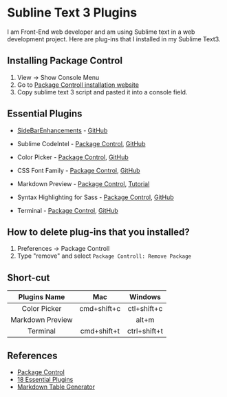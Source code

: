 # Subline Text 3 Plugins
I am Front-End web developer and am using Sublime text in a web development project. Here are plug-ins that I installed in my Sublime Text3.

## Installing Package Control
1. View -> Show Console Menu
2. Go to [Package Controll installation website](https://packagecontrol.io/installation)
3. Copy sublime text 3 script and pasted it into a console field.


## Essential Plugins

- [Side​Bar​ Enhancements](https://packagecontrol.io/packages/SideBarEnhancements) - [GitHub](http://sublimecodeintel.github.io/SublimeCodeIntel/)

- Sublime CodeIntel - [Package Control](https://packagecontrol.io/packages/SublimeCodeIntel), [GitHub](https://github.com/SublimeCodeIntel/SublimeCodeIntel)

- Color Picker - [Package Control](https://packagecontrol.io/packages/ColorPick), [GitHub](https://github.com/weslly/ColorPicker)

- CSS Font Family - [Package Control](https://packagecontrol.io/packages/CSSFontFamily), [GitHub](https://github.com/lcdsantos/CSSFontFamily)

- Markdown Preview - [Package Control](https://packagecontrol.io/packages/Markdown%20Preview), [Tutorial](http://plaintext-productivity.net/2-04-how-to-set-up-sublime-text-for-markdown-editing.html)

- Syntax Highlighting for Sass - [Package Control](https://packagecontrol.io/packages/Syntax%20Highlighting%20for%20Sass), [GitHub](https://github.com/P233/Syntax-highlighting-for-Sass)

- Terminal - [Package Control](https://packagecontrol.io/packages/Terminal), [GitHub](https://github.com/wbond/sublime_terminal)

## How to delete plug-ins that you installed?
1. Preferences -> Package Controll
2. Type "remove" and select `Package Controll: Remove Package`

## Short-cut

|  Plugins Name      | Mac          | Windows       |
|:------------------:|:------------:|:-------------:|
|  Color Picker      |  cmd+shift+c |  ctl+shift+c  |
|  Markdown Preview  |   |  alt+m |
|  Terminal          |  cmd+shift+t   | ctrl+shift+t  |


## References
- [Package Control](https://packagecontrol.io/packages/SideBarEnhancements)
- [18 Essential Plugins](http://www.tablesgenerator.com/markdown_tables#)
- [Markdown Table Generator](http://www.tablesgenerator.com/markdown_tables#)
